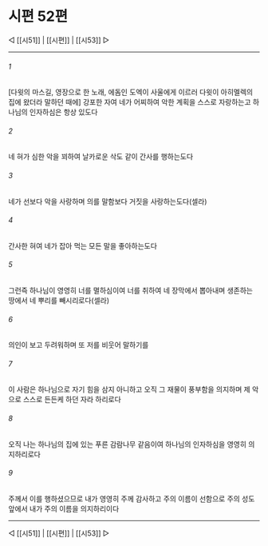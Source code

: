 ﻿# 시편 52편

◁ [[시51]] | [[시편]] | [[시53]] ▷
***

###### 1
[다윗의 마스길, 영장으로 한 노래, 에돔인 도엑이 사울에게 이르러 다윗이 아히멜렉의 집에 왔더라 말하던 때에] 강포한 자여 네가 어찌하여 악한 계획을 스스로 자랑하는고 하나님의 인자하심은 항상 있도다

###### 2
네 혀가 심한 악을 꾀하여 날카로운 삭도 같이 간사를 행하는도다

###### 3
네가 선보다 악을 사랑하며 의를 말함보다 거짓을 사랑하는도다(셀라)

###### 4
간사한 혀여 네가 잡아 먹는 모든 말을 좋아하는도다

###### 5
그런즉 하나님이 영영히 너를 멸하심이여 너를 취하여 네 장막에서 뽑아내며 생존하는 땅에서 네 뿌리를 빼시리로다(셀라)

###### 6
의인이 보고 두려워하며 또 저를 비웃어 말하기를

###### 7
이 사람은 하나님으로 자기 힘을 삼지 아니하고 오직 그 재물이 풍부함을 의지하며 제 악으로 스스로 든든케 하던 자라 하리로다

###### 8
오직 나는 하나님의 집에 있는 푸른 감람나무 같음이여 하나님의 인자하심을 영영히 의지하리로다

###### 9
주께서 이를 행하셨으므로 내가 영영히 주께 감사하고 주의 이름이 선함으로 주의 성도 앞에서 내가 주의 이름을 의지하리이다


***
◁ [[시51]] | [[시편]] | [[시53]] ▷